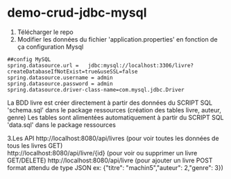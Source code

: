 # demo-crud-jdbc-mysql

1. Télécharger le repo  
2. Modifier les données du fichier 'application.properties' en fonction de ça configuration Mysql
```
##config MySQL
spring.datasource.url =   jdbc:mysql://localhost:3306/livre?createDatabaseIfNotExist=true&useSSL=false
spring.datasource.username = admin
spring.datasource.password = admin
spring.datasource.driver-class-name=com.mysql.jdbc.Driver
```
La BDD livre est créer directement à partir des données du SCRIPT SQL 'schema.sql' dans le package ressources (création des tables livre, auteur, genre)
Les tables sont alimentées automatiquement à partir du SCRIPT SQL 'data.sql' dans le package ressources

3.Les API 
http://localhost:8080/api/livres (pour voir toutes les données de tous les livres GET)  
http://localhost:8080/api/livre/{id} (pour voir ou supprimer un livre GET/DELETE)
http://localhost:8080/api/livre (pour ajouter un livre POST format attendu de type JSON ex: {"titre": "machin5","auteur": 2,"genre": 3})
